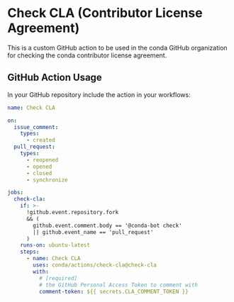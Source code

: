 # Check CLA (Contributor License Agreement)

This is a custom GitHub action to be used in the conda GitHub organization
for checking the conda contributor license agreement.

## GitHub Action Usage

In your GitHub repository include the action in your workflows:

```yaml
name: Check CLA

on:
  issue_comment:
    types:
      - created
  pull_request:
    types:
      - reopened
      - opened
      - closed
      - synchronize

jobs:
  check-cla:
    if: >-
      !github.event.repository.fork
      && (
        github.event.comment.body == '@conda-bot check'
        || github.event_name == 'pull_request'
      )
    runs-on: ubuntu-latest
    steps:
      - name: Check CLA
        uses: conda/actions/check-cla@check-cla
        with:
          # [required]
          # the GitHub Personal Access Token to comment with
          comment-token: ${{ secrets.CLA_COMMENT_TOKEN }}
```
